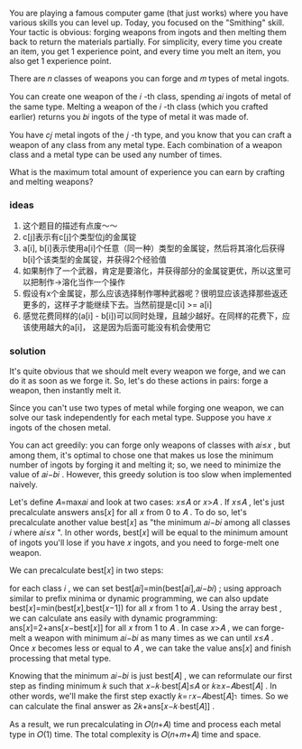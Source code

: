 You are playing a famous computer game (that just works) where you have various skills you can level up. Today, you focused on the "Smithing" skill. Your tactic is obvious: forging weapons from ingots and then melting them back to return the materials partially. For simplicity, every time you create an item, you get 1
 experience point, and every time you melt an item, you also get 1
 experience point.

There are 𝑛
 classes of weapons you can forge and 𝑚
 types of metal ingots.

You can create one weapon of the 𝑖
-th class, spending 𝑎𝑖
 ingots of metal of the same type. Melting a weapon of the 𝑖
-th class (which you crafted earlier) returns you 𝑏𝑖
 ingots of the type of metal it was made of.

You have 𝑐𝑗
 metal ingots of the 𝑗
-th type, and you know that you can craft a weapon of any class from any metal type. Each combination of a weapon class and a metal type can be used any number of times.

What is the maximum total amount of experience you can earn by crafting and melting weapons?

### ideas
1. 这个题目的描述有点废～～
2. c[j]表示有c[j]个类型位j的金属锭
3. a[i], b[i]表示使用a[i]个任意（同一种）类型的金属锭，然后将其溶化后获得b[i]个该类型的金属锭，并获得2个经验值
4. 如果制作了一个武器，肯定是要溶化，并获得部分的金属锭更优，所以这里可以把制作->溶化当作一个操作
5. 假设有x个金属锭，那么应该选择制作哪种武器呢？很明显应该选择那些返还更多的，这样子才能继续下去。当然前提是c[i] >= a[i]
6. 感觉花费同样的(a[i] - b[i])可以同时处理，且越少越好。在同样的花费下，应该使用越大的a[i]， 这是因为后面可能没有机会使用它

### solution

It's quite obvious that we should melt every weapon we forge, and we can do it as soon as we forge it. So, let's do these actions in pairs: forge a weapon, then instantly melt it.

Since you can't use two types of metal while forging one weapon, we can solve our task independently for each metal type. Suppose you have 𝑥
 ingots of the chosen metal.

You can act greedily: you can forge only weapons of classes with 𝑎𝑖≤𝑥
, but among them, it's optimal to chose one that makes us lose the minimum number of ingots by forging it and melting it; so, we need to minimize the value of 𝑎𝑖−𝑏𝑖
. However, this greedy solution is too slow when implemented naively.

Let's define 𝐴=max𝑎𝑖
 and look at two cases: 𝑥≤𝐴
 or 𝑥>𝐴
. If 𝑥≤𝐴
, let's just precalculate answers ans[𝑥]
 for all 𝑥
 from 0
 to 𝐴
. To do so, let's precalculate another value best[𝑥]
 as "the minimum 𝑎𝑖−𝑏𝑖
 among all classes 𝑖
 where 𝑎𝑖≤𝑥
". In other words, best[𝑥]
 will be equal to the minimum amount of ingots you'll lose if you have 𝑥
 ingots, and you need to forge-melt one weapon.

We can precalculate best[𝑥]
 in two steps:

for each class 𝑖
, we can set best[𝑎𝑖]=min(best[𝑎𝑖],𝑎𝑖−𝑏𝑖)
;
using approach similar to prefix minima or dynamic programming, we can also update best[𝑥]=min(best[𝑥],best[𝑥−1])
 for all 𝑥
 from 1
 to 𝐴
.
Using the array best
, we can calculate ans
 easily with dynamic programming: ans[𝑥]=2+ans[𝑥−best[𝑥]]
 for all 𝑥
 from 1
 to 𝐴
.
In case 𝑥>𝐴
, we can forge-melt a weapon with minimum 𝑎𝑖−𝑏𝑖
 as many times as we can until 𝑥≤𝐴
. Once 𝑥
 becomes less or equal to 𝐴
, we can take the value ans[𝑥]
 and finish processing that metal type.

Knowing that the minimum 𝑎𝑖−𝑏𝑖
 is just best[𝐴]
, we can reformulate our first step as finding minimum 𝑘
 such that 𝑥−𝑘⋅best[𝐴]≤𝐴
 or 𝑘≥𝑥−𝐴best[𝐴]
. In other words, we'll make the first step exactly 𝑘=⌈𝑥−𝐴best[𝐴]⌉
 times. So we can calculate the final answer as 2𝑘+ans[𝑥−𝑘⋅best[𝐴]]
.

As a result, we run precalculating in 𝑂(𝑛+𝐴)
 time and process each metal type in 𝑂(1)
 time. The total complexity is 𝑂(𝑛+𝑚+𝐴)
 time and space.